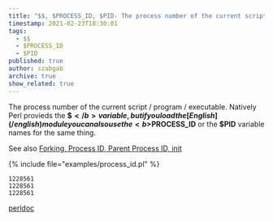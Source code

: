 ```yaml
---
title: "$$, $PROCESS_ID, $PID- The process number of the current script / program / executable."
timestamp: 2021-02-23T18:30:01
tags:
  - $$
  - $PROCESS_ID
  - $PID
published: true
author: szabgab
archive: true
show_related: true
---
```



The process number of the current script / program / executable. Natively Perl provieds the <b>$$</b> variable, but if you load the [English](/english) module
you can also use the <b>$PROCESS_ID</b> or the <b>$PID</b> variable names for the same thing.


See also [Forking, Process ID, Parent Process ID, init](/forking-pid-ppid)

{% include file="examples/process_id.pl" %}

```
1228561
1228561
1228561
```

[perldoc](https://metacpan.org/pod/perlvar#$PROCESS_ID)

